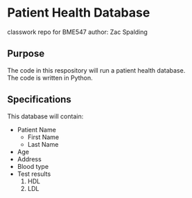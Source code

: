 # Patient Health Database
classwork repo for BME547
author: Zac Spalding

## Purpose
The code in this respository will run a patient health database.  
The code is written in Python.

## Specifications
This database will contain:
* Patient Name
	* First Name
	* Last Name
* Age
* Address
* Blood type
* Test results
	1. HDL
	2. LDL